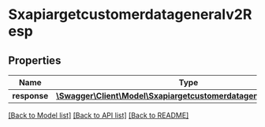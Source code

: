 # Sxapiargetcustomerdatageneralv2Resp

## Properties
Name | Type | Description | Notes
------------ | ------------- | ------------- | -------------
**response** | [**\Swagger\Client\Model\Sxapiargetcustomerdatageneralv2Response**](Sxapiargetcustomerdatageneralv2Response.md) |  | [optional] 

[[Back to Model list]](../README.md#documentation-for-models) [[Back to API list]](../README.md#documentation-for-api-endpoints) [[Back to README]](../README.md)


